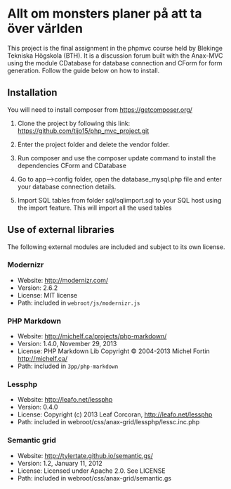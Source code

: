 Allt om monsters planer på att ta över världen
=========

This project is the final assignment in the phpmvc course held by Blekinge Tekniska Högskola (BTH). It is a discussion forum built with the Anax-MVC using the module CDatabase for database connection and CForm for form generation. Follow the guide below on how to install.



Installation
------------------

You will need to install composer from https://getcomposer.org/

1) Clone the project by following this link: https://github.com/tijo15/php_mvc_project.git

2) Enter the project folder and delete the vendor folder.

3) Run composer and use the composer update command to install the dependencies CForm and CDatabase

4) Go to app-->config folder, open the database_mysql.php file and enter your database connection details.

5) Import SQL tables from folder sql/sqlimport.sql to your SQL host using the import feature. This will import all the used tables

Use of external libraries
-----------------------------------

The following external modules are included and subject to its own license.

### Modernizr
* Website: http://modernizr.com/
* Version: 2.6.2
* License: MIT license
* Path: included in `webroot/js/modernizr.js`

### PHP Markdown
* Website: http://michelf.ca/projects/php-markdown/
* Version: 1.4.0, November 29, 2013
* License: PHP Markdown Lib Copyright © 2004-2013 Michel Fortin http://michelf.ca/
* Path: included in `3pp/php-markdown`

### Lessphp

* Website: http://leafo.net/lessphp
* Version: 0.4.0
* License: Copyright (c) 2013 Leaf Corcoran, http://leafo.net/lessphp
* Path: included in webroot/css/anax-grid/lessphp/lessc.inc.php

### Semantic grid

* Website: http://tylertate.github.io/semantic.gs/
* Version: 1.2, January 11, 2012
* License: Licensed under Apache 2.0. See LICENSE
* Path: included in webroot/css/anax-grid/semantic.gs


